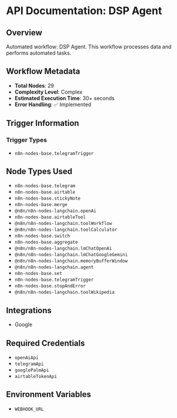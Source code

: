 # API Documentation: DSP Agent

## Overview
Automated workflow: DSP Agent. This workflow processes data and performs automated tasks.

## Workflow Metadata
- **Total Nodes**: 29
- **Complexity Level**: Complex
- **Estimated Execution Time**: 30+ seconds
- **Error Handling**: ✅ Implemented

## Trigger Information
### Trigger Types
- `n8n-nodes-base.telegramTrigger`

## Node Types Used
- `n8n-nodes-base.telegram`
- `n8n-nodes-base.airtable`
- `n8n-nodes-base.stickyNote`
- `n8n-nodes-base.merge`
- `@n8n/n8n-nodes-langchain.openAi`
- `n8n-nodes-base.airtableTool`
- `@n8n/n8n-nodes-langchain.toolWorkflow`
- `@n8n/n8n-nodes-langchain.toolCalculator`
- `n8n-nodes-base.switch`
- `n8n-nodes-base.aggregate`
- `@n8n/n8n-nodes-langchain.lmChatOpenAi`
- `@n8n/n8n-nodes-langchain.lmChatGoogleGemini`
- `@n8n/n8n-nodes-langchain.memoryBufferWindow`
- `@n8n/n8n-nodes-langchain.agent`
- `n8n-nodes-base.set`
- `n8n-nodes-base.telegramTrigger`
- `n8n-nodes-base.stopAndError`
- `@n8n/n8n-nodes-langchain.toolWikipedia`

## Integrations
- Google

## Required Credentials
- `openAiApi`
- `telegramApi`
- `googlePalmApi`
- `airtableTokenApi`

## Environment Variables
- `WEBHOOK_URL`
